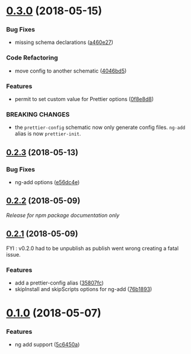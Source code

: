 <a name="0.3.0"></a>
# [0.3.0](https://github.com/noelmace/prettier-schematics/compare/v0.2.3...v0.3.0) (2018-05-15)


### Bug Fixes

* missing schema declarations ([a460e27](https://github.com/noelmace/prettier-schematics/commit/a460e27))


### Code Refactoring

* move config to another schematic ([4046bd5](https://github.com/noelmace/prettier-schematics/commit/4046bd5))


### Features

* permit to set custom value for Prettier options ([0f8e8d8](https://github.com/noelmace/prettier-schematics/commit/0f8e8d8))


### BREAKING CHANGES

* the `prettier-config` schematic now only generate
config files. `ng-add` alias is now `prettier-init`.



<a name="0.2.3"></a>
## [0.2.3](https://github.com/noelmace/prettier-schematics/compare/v0.2.2...v0.2.3) (2018-05-13)


### Bug Fixes

* ng-add options ([e56dc4e](https://github.com/noelmace/prettier-schematics/commit/e56dc4e))



<a name="0.2.2"></a>

## [0.2.2](https://github.com/noelmace/prettier-schematics/compare/v0.2.1...v0.2.2) (2018-05-09)

<a name="0.2.2"></a>

_Release for npm package documentation only_

## [0.2.1](https://github.com/noelmace/prettier-schematics/compare/v0.1.0...v0.2.1) (2018-05-09)

FYI : v0.2.0 had to be unpublish as publish went wrong creating a fatal issue.

### Features

* add a prettier-config alias ([35807fc](https://github.com/noelmace/prettier-schematics/commit/35807fc))
* skipInstall and skipScripts options for ng-add ([76b1893](https://github.com/noelmace/prettier-schematics/commit/76b1893))

<a name="0.1.0"></a>

# [0.1.0](https://github.com/noelmace/prettier-schematics/compare/5c6450a...v0.1.0) (2018-05-07)

### Features

* ng add support ([5c6450a](https://github.com/noelmace/prettier-schematics/commit/5c6450a))
